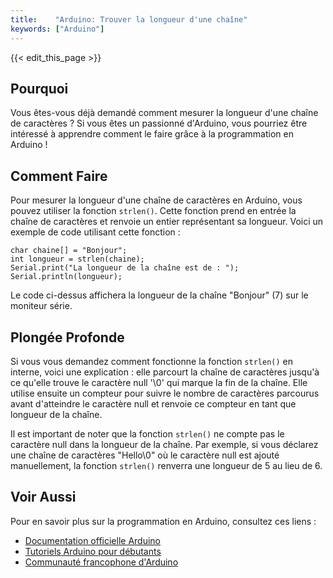 ```yaml
---
title:    "Arduino: Trouver la longueur d'une chaîne"
keywords: ["Arduino"]
---
```


{{< edit_this_page >}}

## Pourquoi

Vous êtes-vous déjà demandé comment mesurer la longueur d'une chaîne de caractères ? Si vous êtes un passionné d'Arduino, vous pourriez être intéressé à apprendre comment le faire grâce à la programmation en Arduino !

## Comment Faire

Pour mesurer la longueur d'une chaîne de caractères en Arduino, vous pouvez utiliser la fonction `strlen()`. Cette fonction prend en entrée la chaîne de caractères et renvoie un entier représentant sa longueur. Voici un exemple de code utilisant cette fonction :

```Arduino
char chaine[] = "Bonjour";
int longueur = strlen(chaine);
Serial.print("La longueur de la chaîne est de : ");
Serial.println(longueur);
```

Le code ci-dessus affichera la longueur de la chaîne "Bonjour" (7) sur le moniteur série.

## Plongée Profonde

Si vous vous demandez comment fonctionne la fonction `strlen()` en interne, voici une explication : elle parcourt la chaîne de caractères jusqu'à ce qu'elle trouve le caractère null '\0' qui marque la fin de la chaîne. Elle utilise ensuite un compteur pour suivre le nombre de caractères parcourus avant d'atteindre le caractère null et renvoie ce compteur en tant que longueur de la chaîne.

Il est important de noter que la fonction `strlen()` ne compte pas le caractère null dans la longueur de la chaîne. Par exemple, si vous déclarez une chaîne de caractères "Hello\0" où le caractère null est ajouté manuellement, la fonction `strlen()` renverra une longueur de 5 au lieu de 6.

## Voir Aussi

Pour en savoir plus sur la programmation en Arduino, consultez ces liens :

- [Documentation officielle Arduino](https://www.arduino.cc/en/Reference/HomePage)
- [Tutoriels Arduino pour débutants](https://www.arduino.cc/en/Tutorial/HomePage)
- [Communauté francophone d'Arduino](https://forum.arduino.cc/index.php?board=41.0)